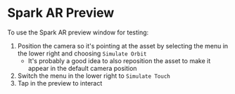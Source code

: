 # Spark AR Preview

To use the Spark AR preview window for testing:

1. Position the camera so it's pointing at the asset by selecting the menu in the lower right and choosing `Simulate Orbit`
    - It's probably a good idea to also reposition the asset to make it appear in the default camera position
2. Switch the menu in the lower right to `Simulate Touch`
3. Tap in the preview to interact
